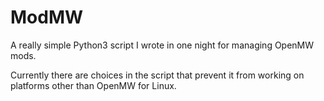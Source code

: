 # ModMW

A really simple Python3 script I wrote in one night for managing OpenMW mods.

Currently there are choices in the script that prevent it from working on platforms other than OpenMW for Linux.
